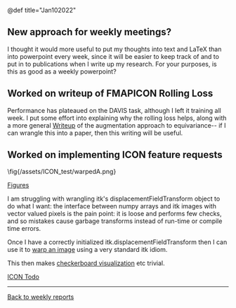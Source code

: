 @def title="Jan102022"

## New approach for weekly meetings?

I thought it would more useful to put my thoughts into text and LaTeX than into
powerpoint every week, since it will be easier to keep track of and to put in
to publications when I write up my research. For your purposes, is this as good
as a weekly powerpoint?

## Worked on writeup of FMAPICON Rolling Loss


Performance has plateaued on the DAVIS task, although I left it training all
week. I put some effort into explaining why the rolling loss helps, along with
a more general [Writeup](/FeatureMapICON/#attempt_3_rolling_augmentation) of
the augmentation approach to equivariance-- if I can wrangle this into a paper,
then this writing will be useful.
 

## Worked on implementing ICON feature requests

\fig{/assets/ICON_test/warpedA.png}

[Figures](/ICON_test)

I am struggling with wrangling itk's displacementFieldTransform object to do
what I want: the interface between numpy arrays and itk images with vector
valued pixels is the pain point: it is loose and performs few checks, and so
mistakes cause garbage transforms instead of run-time or compile time errors.

Once I have a correctly initialized itk.displacementFieldTransform then I can use it to [warp an image](https://github.com/HastingsGreer/InverseConsistency/blob/bf488289726e69c70a77ac172f1919e83dc250c9/test/test_itk_integration.py#L34) using a very standard itk idiom.

This then makes [checkerboard visualization](https://itk.org/ITKExamples/src/Filtering/ImageCompare/CombineTwoImagesWithCheckerBoardPattern/Documentation.html) etc trivial.

[ICON Todo](https://github.com/HastingsGreer/InverseConsistency/blob/itkIntegration/TODO.md)



----


[Back to weekly reports](/Reports)
